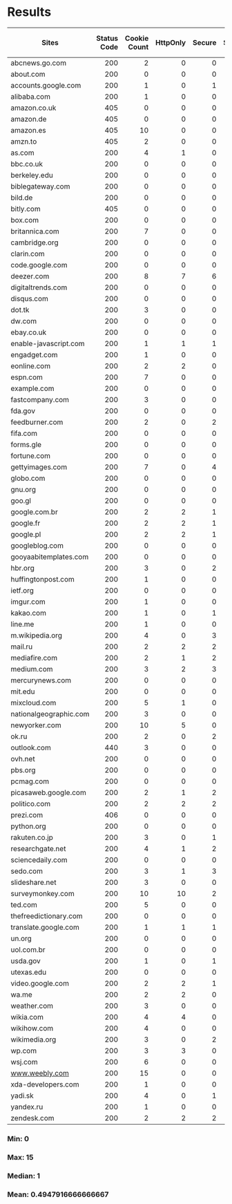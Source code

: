 # Results
|        Sites         |Status Code|Cookie Count|HttpOnly|Secure|SameSite|SameSite Strict|SameSite Lax|SameSite None|Path|Non-default Path|
|----------------------|----------:|-----------:|-------:|-----:|-------:|--------------:|-----------:|------------:|---:|---------------:|
|abcnews.go.com        |        200|           2|       0|     0|       0|              0|           0|            0|   2|               0|
|about.com             |        200|           0|       0|     0|       0|              0|           0|            0|   0|               0|
|accounts.google.com   |        200|           1|       0|     1|       1|              0|           0|            0|   0|               0|
|alibaba.com           |        200|           1|       0|     0|       0|              0|           0|            0|   1|               0|
|amazon.co.uk          |        405|           0|       0|     0|       0|              0|           0|            0|   0|               0|
|amazon.de             |        405|           0|       0|     0|       0|              0|           0|            0|   0|               0|
|amazon.es             |        405|          10|       0|     0|       0|              0|           0|            0|  10|               0|
|amzn.to               |        405|           2|       0|     0|       0|              0|           0|            0|   1|               0|
|as.com                |        200|           4|       1|     0|       1|              0|           0|            1|   4|               2|
|bbc.co.uk             |        200|           0|       0|     0|       0|              0|           0|            0|   0|               0|
|berkeley.edu          |        200|           0|       0|     0|       0|              0|           0|            0|   0|               0|
|biblegateway.com      |        200|           0|       0|     0|       0|              0|           0|            0|   0|               0|
|bild.de               |        200|           0|       0|     0|       0|              0|           0|            0|   0|               0|
|bitly.com             |        405|           0|       0|     0|       0|              0|           0|            0|   0|               0|
|box.com               |        200|           0|       0|     0|       0|              0|           0|            0|   0|               0|
|britannica.com        |        200|           7|       0|     0|       0|              0|           0|            0|   0|               0|
|cambridge.org         |        200|           0|       0|     0|       0|              0|           0|            0|   0|               0|
|clarin.com            |        200|           0|       0|     0|       0|              0|           0|            0|   0|               0|
|code.google.com       |        200|           0|       0|     0|       0|              0|           0|            0|   0|               0|
|deezer.com            |        200|           8|       7|     6|       3|              0|           0|            7|   4|               2|
|digitaltrends.com     |        200|           0|       0|     0|       0|              0|           0|            0|   0|               0|
|disqus.com            |        200|           0|       0|     0|       0|              0|           0|            0|   0|               0|
|dot.tk                |        200|           3|       0|     0|       0|              0|           0|            0|   3|               0|
|dw.com                |        200|           0|       0|     0|       0|              0|           0|            0|   0|               0|
|ebay.co.uk            |        200|           0|       0|     0|       0|              0|           0|            0|   0|               0|
|enable-javascript.com |        200|           1|       1|     1|       0|              0|           1|            0|   1|               0|
|engadget.com          |        200|           1|       0|     0|       0|              0|           0|            0|   1|               0|
|eonline.com           |        200|           2|       2|     0|       2|              2|           0|            0|   2|               1|
|espn.com              |        200|           7|       0|     0|       0|              0|           0|            0|   7|               0|
|example.com           |        200|           0|       0|     0|       0|              0|           0|            0|   0|               0|
|fastcompany.com       |        200|           3|       0|     0|       0|              0|           0|            0|   2|               0|
|fda.gov               |        200|           0|       0|     0|       0|              0|           0|            0|   0|               0|
|feedburner.com        |        200|           2|       0|     2|       1|              0|           0|            0|   0|               0|
|fifa.com              |        200|           0|       0|     0|       0|              0|           0|            0|   0|               0|
|forms.gle             |        200|           0|       0|     0|       0|              0|           0|            0|   0|               0|
|fortune.com           |        200|           0|       0|     0|       0|              0|           0|            0|   0|               0|
|gettyimages.com       |        200|           7|       0|     4|       0|              0|           0|            0|   7|               0|
|globo.com             |        200|           0|       0|     0|       0|              0|           0|            0|   0|               0|
|gnu.org               |        200|           0|       0|     0|       0|              0|           0|            0|   0|               0|
|goo.gl                |        200|           0|       0|     0|       0|              0|           0|            0|   0|               0|
|google.com.br         |        200|           2|       2|     1|       2|              0|           0|            0|   2|               0|
|google.fr             |        200|           2|       2|     1|       2|              0|           0|            0|   2|               0|
|google.pl             |        200|           2|       2|     1|       2|              0|           0|            0|   2|               0|
|googleblog.com        |        200|           0|       0|     0|       0|              0|           0|            0|   0|               0|
|gooyaabitemplates.com |        200|           0|       0|     0|       0|              0|           0|            0|   0|               0|
|hbr.org               |        200|           3|       0|     2|       2|              0|           0|            0|   0|               0|
|huffingtonpost.com    |        200|           1|       0|     0|       0|              0|           0|            0|   1|               0|
|ietf.org              |        200|           0|       0|     0|       0|              0|           0|            0|   0|               0|
|imgur.com             |        200|           1|       0|     0|       0|              0|           0|            0|   1|               0|
|kakao.com             |        200|           1|       0|     1|       0|              0|           0|            0|   0|               0|
|line.me               |        200|           1|       0|     0|       0|              0|           0|            0|   1|               0|
|m.wikipedia.org       |        200|           4|       0|     3|       0|              0|           0|            0|   0|               0|
|mail.ru               |        200|           2|       2|     2|       2|              0|           0|            2|   2|               0|
|mediafire.com         |        200|           2|       1|     2|       0|              0|           0|            1|   2|               1|
|medium.com            |        200|           3|       2|     3|       2|              0|           0|            2|   1|               1|
|mercurynews.com       |        200|           0|       0|     0|       0|              0|           0|            0|   0|               0|
|mit.edu               |        200|           0|       0|     0|       0|              0|           0|            0|   0|               0|
|mixcloud.com          |        200|           5|       1|     0|       1|              0|           1|            0|   0|               0|
|nationalgeographic.com|        200|           3|       0|     0|       0|              0|           0|            0|   3|               0|
|newyorker.com         |        200|          10|       5|     0|       7|              1|           0|            5|   7|               4|
|ok.ru                 |        200|           2|       0|     2|       2|              0|           0|            0|   0|               0|
|outlook.com           |        440|           3|       0|     0|       0|              0|           0|            0|   3|               0|
|ovh.net               |        200|           0|       0|     0|       0|              0|           0|            0|   0|               0|
|pbs.org               |        200|           0|       0|     0|       0|              0|           0|            0|   0|               0|
|pcmag.com             |        200|           0|       0|     0|       0|              0|           0|            0|   0|               0|
|picasaweb.google.com  |        200|           2|       1|     2|       2|              0|           0|            0|   1|               1|
|politico.com          |        200|           2|       2|     2|       2|              0|           0|            2|   2|               0|
|prezi.com             |        406|           0|       0|     0|       0|              0|           0|            0|   0|               0|
|python.org            |        200|           0|       0|     0|       0|              0|           0|            0|   0|               0|
|rakuten.co.jp         |        200|           3|       0|     1|       0|              0|           0|            0|   2|               0|
|researchgate.net      |        200|           4|       1|     2|       1|              0|           0|            1|   3|               1|
|sciencedaily.com      |        200|           0|       0|     0|       0|              0|           0|            0|   0|               0|
|sedo.com              |        200|           3|       1|     3|       1|              0|           0|            1|   2|               1|
|slideshare.net        |        200|           3|       0|     0|       0|              0|           0|            0|   3|               0|
|surveymonkey.com      |        200|          10|      10|     2|      10|              0|           0|            0|   0|               0|
|ted.com               |        200|           5|       0|     0|       0|              0|           0|            0|   1|               0|
|thefreedictionary.com |        200|           0|       0|     0|       0|              0|           0|            0|   0|               0|
|translate.google.com  |        200|           1|       1|     1|       1|              0|           0|            0|   1|               0|
|un.org                |        200|           0|       0|     0|       0|              0|           0|            0|   0|               0|
|uol.com.br            |        200|           0|       0|     0|       0|              0|           0|            0|   0|               0|
|usda.gov              |        200|           1|       0|     1|       0|              0|           0|            0|   0|               0|
|utexas.edu            |        200|           0|       0|     0|       0|              0|           0|            0|   0|               0|
|video.google.com      |        200|           2|       2|     1|       2|              0|           0|            0|   2|               0|
|wa.me                 |        200|           2|       2|     0|       0|              0|           0|            2|   2|               0|
|weather.com           |        200|           3|       0|     0|       0|              0|           0|            0|   3|               2|
|wikia.com             |        200|           4|       4|     0|       4|              0|           0|            4|   4|               0|
|wikihow.com           |        200|           4|       0|     0|       0|              0|           0|            0|   4|               0|
|wikimedia.org         |        200|           3|       0|     2|       0|              0|           0|            0|   0|               0|
|wp.com                |        200|           3|       3|     0|       0|              1|           0|            2|   3|               0|
|wsj.com               |        200|           6|       0|     0|       0|              0|           0|            0|   0|               0|
|www.weebly.com        |        200|          15|       0|     0|       0|              1|           0|            2|  13|               4|
|xda-developers.com    |        200|           1|       0|     0|       0|              0|           0|            0|   1|               0|
|yadi.sk               |        200|           4|       0|     1|       2|              0|           0|            0|   2|               1|
|yandex.ru             |        200|           1|       0|     0|       0|              0|           0|            0|   1|               0|
|zendesk.com           |        200|           2|       2|     2|       2|              0|           0|            2|   2|               0|

### Min: 0 

### Max: 15 

### Median: 1 

### Mean: 0.4947916666666667 

        